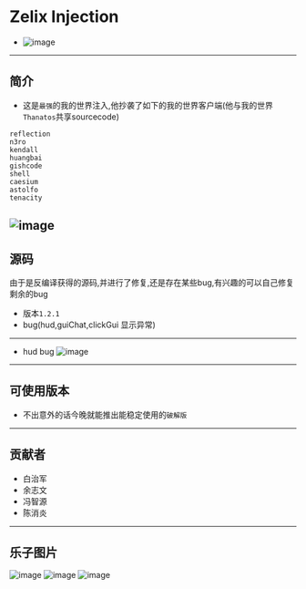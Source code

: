 # Zelix Injection 
- ![image](https://github.com/ciallo-dev/zelix-injection/blob/master/imgs/2.png)
---
## 简介
- 这是`最强`的我的世界注入,他抄袭了如下的我的世界客户端(他与我的世界`Thanatos`共享sourcecode)
```
reflection 
n3ro 
kendall 
huangbai 
gishcode 
shell 
caesium 
astolfo 
tenacity
```
![image](https://github.com/ciallo-dev/zelix-injection/blob/master/imgs/1.png)
---
## 源码
由于是反编译获得的源码,并进行了修复,还是存在某些bug,有兴趣的可以自己修复剩余的bug
- 版本`1.2.1`
- bug(hud,guiChat,clickGui 显示异常)
---
- hud bug 
![image](https://github.com/ciallo-dev/zelix-injection/blob/master/imgs/3.png)
---
## 可使用版本
- 不出意外的话今晚就能推出能稳定使用的`破解版`
---
## 贡献者
- 白治军
- 余志文
- 冯智源
- 陈消炎
---
## 乐子图片
![image](https://github.com/ciallo-dev/zelix-injection/blob/master/imgs/4.png)
![image](https://github.com/ciallo-dev/zelix-injection/blob/master/imgs/5.png)
![image](https://github.com/ciallo-dev/zelix-injection/blob/master/imgs/6.png)

